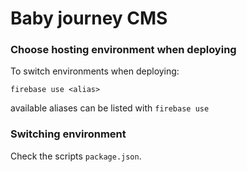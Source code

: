 # Baby journey CMS

### Choose hosting environment when deploying

To switch environments when deploying:

```
firebase use <alias>
```

available aliases can be listed with `firebase use`

### Switching environment

Check the scripts `package.json`.
